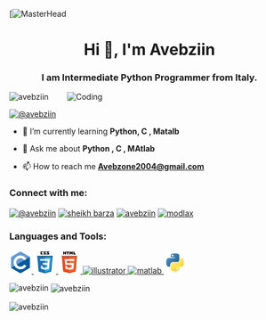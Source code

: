 [![MasterHead](https://1.bp.blogspot.com/-7A4WynwLsMw/XbBpCXG8fHI/AAAAAAAAMt4/uOa1bpLskYgrwGbllhSu2SDj_Mig8SXJQCLcBGAsYHQ/s1600/2000_600px.gif)
<h1 align="center">Hi 👋, I'm Avebziin</h1>
<h3 align="center">I am Intermediate Python Programmer from Italy.</h3>
<img align="right" alt="Coding" width="400" src="https://cdn.dribbble.com/users/116207...">


<p align="left"> <img src="https://komarev.com/ghpvc/?username=avebziin&label=Profile%20views&color=0e75b6&style=flat" alt="avebziin" /> </p>

<p align="left"> <a href="https://twitter.com/@avebziin" target="blank"><img src="https://img.shields.io/twitter/follow/@avebziin?logo=twitter&style=for-the-badge" alt="@avebziin" /></a> </p>

- 🌱 I’m currently learning **Python, C , Matalb**

- 💬 Ask me about **Python , C , MAtlab**

- 📫 How to reach me **Avebzone2004@gmail.com**

<h3 align="left">Connect with me:</h3>
<p align="left">
<a href="https://twitter.com/@avebziin" target="blank"><img align="center" src="https://raw.githubusercontent.com/rahuldkjain/github-profile-readme-generator/master/src/images/icons/Social/twitter.svg" alt="@avebziin" height="30" width="40" /></a>
<a href="https://fb.com/sheikh barza" target="blank"><img align="center" src="https://raw.githubusercontent.com/rahuldkjain/github-profile-readme-generator/master/src/images/icons/Social/facebook.svg" alt="sheikh barza" height="30" width="40" /></a>
<a href="https://instagram.com/avebziin" target="blank"><img align="center" src="https://raw.githubusercontent.com/rahuldkjain/github-profile-readme-generator/master/src/images/icons/Social/instagram.svg" alt="avebziin" height="30" width="40" /></a>
<a href="https://www.youtube.com/c/modlax" target="blank"><img align="center" src="https://raw.githubusercontent.com/rahuldkjain/github-profile-readme-generator/master/src/images/icons/Social/youtube.svg" alt="modlax" height="30" width="40" /></a>
</p>

<h3 align="left">Languages and Tools:</h3>
<p align="left"> <a href="https://www.cprogramming.com/" target="_blank" rel="noreferrer"> <img src="https://raw.githubusercontent.com/devicons/devicon/master/icons/c/c-original.svg" alt="c" width="40" height="40"/> </a> <a href="https://www.w3schools.com/css/" target="_blank" rel="noreferrer"> <img src="https://raw.githubusercontent.com/devicons/devicon/master/icons/css3/css3-original-wordmark.svg" alt="css3" width="40" height="40"/> </a> <a href="https://www.w3.org/html/" target="_blank" rel="noreferrer"> <img src="https://raw.githubusercontent.com/devicons/devicon/master/icons/html5/html5-original-wordmark.svg" alt="html5" width="40" height="40"/> </a> <a href="https://www.adobe.com/in/products/illustrator.html" target="_blank" rel="noreferrer"> <img src="https://www.vectorlogo.zone/logos/adobe_illustrator/adobe_illustrator-icon.svg" alt="illustrator" width="40" height="40"/> </a> <a href="https://www.mathworks.com/" target="_blank" rel="noreferrer"> <img src="https://upload.wikimedia.org/wikipedia/commons/2/21/Matlab_Logo.png" alt="matlab" width="40" height="40"/> </a> <a href="https://www.python.org" target="_blank" rel="noreferrer"> <img src="https://raw.githubusercontent.com/devicons/devicon/master/icons/python/python-original.svg" alt="python" width="40" height="40"/> </a> </p>

<p><img align="left" src="https://github-readme-stats.vercel.app/api/top-langs?username=avebziin&show_icons=true&locale=en&layout=compact" alt="avebziin" /></p>

<p>&nbsp;<img align="center" src="https://github-readme-stats.vercel.app/api?username=avebziin&show_icons=true&locale=en" alt="avebziin" /></p>

<p><img align="center" src="https://github-readme-streak-stats.herokuapp.com/?user=avebziin&" alt="avebziin" /></p>
